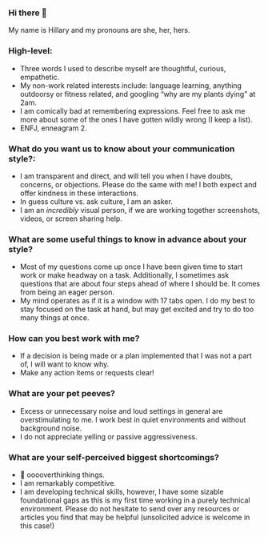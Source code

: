 ### Hi there 👋
My name is Hillary and my pronouns are she, her, hers.
### High-level:
- Three words I used to describe myself are thoughtful, curious, empathetic.
- My non-work related interests include: language learning, anything outdoorsy or fitness related, and googling “why are my plants dying” at 2am. 
- I am comically bad at remembering expressions. Feel free to ask me more about some of the ones I have gotten wildly wrong (I keep a list).
- ENFJ, enneagram 2.
### What do you want us to know about your communication style?:
- I am transparent and direct, and will tell you when I have doubts, concerns, or objections. Please do the same with me! I both expect and offer kindness in these interactions.
- In guess culture vs. ask culture, I am an asker. 
- I am an _incredibly_ visual person, if we are working together screenshots, videos, or screen sharing help.
### What are some useful things to know in advance about your style?
- Most of my questions come up once I have been given time to start work or make headway on a task. Additionally, I sometimes ask questions that are about four steps ahead of where I should be. It comes from being an eager person.
- My mind operates as if it is a window with 17 tabs open. I do my best to stay focused on the task at hand, but may get excited and try to do too many things at once. 
### How can you best work with me?
- If a decision is being made or a plan implemented that I was not a part of, I will want to know why. 
- Make any action items or requests clear! 
### What are your pet peeves?
- Excess or unnecessary noise and loud settings in general are overstimulating to me. I work best in quiet environments and without background noise.
- I do not appreciate yelling or passive aggressiveness. 
### What are your self-perceived biggest shortcomings?
- :brain: ooooverthinking things.
- I am remarkably competitive.
- I am developing technical skills, however, I have some sizable foundational gaps as this is my first time working in a purely technical environment. Please do not hesitate to send over any resources or articles you find that may be helpful (unsolicited advice is welcome in this case!)
